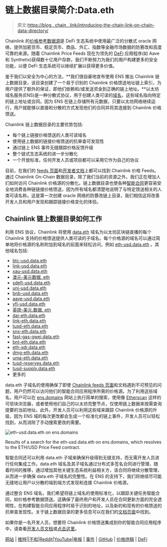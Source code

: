 # 链上数据目录简介:Data.eth

> 原文:[https://blog . chain . link/introducing-the-chain-link-on-chain-data-directory/](https://blog.chain.link/introducing-the-chainlink-on-chain-data-directory/)

Chainlink 的[价格参考数据源](https://chain.link/solutions/defi)是 DeFi 生态系统中使用最广泛的分散式 oracle 网络，提供加密货币、稳定货币、商品、外汇、指数等金融市场数据的防篡改和高度可靠的来源。随着 Chainlink Price Feeds 现在为领先的 [DeFi](https://chain.link/education/defi) 应用程序(如 Aave 和 Synthetix)获得数十亿用户存款，我们不断努力为我们的用户构建更多的安全功能，以便 DeFi 生态系统可以继续扩展以获得更多价值。

鉴于我们以安全为中心的方法，**我们很自豪地宣布使用 ENS 推出 Chainlink 链上数据目录，该目录创建了一个易于识别的 Chainlink 价格馈送地址链上索引，为用户提供了额外的保证，即他们依赖和/或发送资金到正确的链上地址。**以太坊域名服务(ENS)是一种分散式协议，用于创建人类可读的[域名](https://blog.chain.link/how-to-create-nft-domain-names/)，这些域名指向特定的链上地址或合同。因为 ENS 在链上存储所有元数据，只要以太坊网络继续运行，用户就能够以直接和分散的方式发现他们的合同并将其连接到 Chainlink 价格馈送。

Chainlink 链上数据目录的主要优势包括:

*   每个链上链接价格馈送的人类可读域名
*   使用链上数据的链接价格馈送的抗审查可发现性
*   通过链上 ENS 事件无缝跟踪价格反馈升级
*   整个链式生态系统的进一步分散化
*   一个开放标准，任何开发人员或项目都可以采用它作为自己的协议

目前，在我们的 [feeds 页面](https://data.chain.link/)和[开发者文档](https://docs.chain.link/docs/ethereum-addresses)上都可以找到 Chainlink 价格 Feeds。通过 Chainlink On-Chain 数据目录，除了我们当前的资源之外，我们正在增加人们如何访问 Chainlink 价格源的分散化。链上数据目录也使各种[智能合同](https://chain.link/education/smart-contracts)更容易安全地消费各种链链接价格馈送，因为所有域名都清楚地说明了与特定馈送相关的人类可读名称。这是第一次创建 oracle 网络的防篡改链上目录，我们相信这将改善开发人员和用户发现和跟踪链接价格变化的体验。

## Chainlink 链上数据目录如何工作

利用 ENS 协议，Chainlink 将使用 [data.eth](https://etherscan.io/enslookup-search?search=data.eth) 域名为以太坊区块链直播的每个 Chainlink 支持的价格馈送提供人类可读的子域名。每个价格源的域名可以通过简单地将价格源的名称附加到域名的前面来轻松访问，例如 [eth-usd.data.eth](https://etherscan.io/enslookup-search?search=eth-usd.data.eth) 。其他域名包括:

*   [btc-usd.data.eth](https://etherscan.io/enslookup-search?search=btc-usd.data.eth)
*   [link-usd.data.eth](https://etherscan.io/enslookup-search?search=link-usd.data.eth)
*   [xau-usd.data.eth](https://etherscan.io/enslookup-search?search=xau-usd.data.eth)
*   [澳元-美元数据. eth](https://etherscan.io/enslookup-search?search=aud-usd.data.eth)
*   [sdefi-usd.data.eth](https://etherscan.io/enslookup-search?search=sdefi-usd.data.eth)
*   [uni-usd.data.eth](https://etherscan.io/enslookup-search?search=uni-usd.data.eth)
*   [bnb-usd.data.eth](https://etherscan.io/enslookup-search?search=bnb-usd.data.eth)
*   [aave-usd.data.eth](https://etherscan.io/enslookup-search?search=aave-usd.data.eth)
*   [yfi-usd.data.eth](https://etherscan.io/enslookup-search?search=yfi-usd.data.eth)
*   [英镑-美元.数据. eth](https://etherscan.io/enslookup-search?search=gbp-usd.data.eth)
*   [dai-eth.data.eth](https://etherscan.io/enslookup-search?search=dai-eth.data.eth)
*   [link-eth.data.eth](https://etherscan.io/enslookup-search?search=link-eth.data.eth)
*   [tusd-eth.data.eth](https://etherscan.io/enslookup-search?search=tusd-eth.data.eth)
*   [snx-eth.data.eth](https://etherscan.io/enslookup-search?search=snx-eth.data.eth)
*   [fast-gas-gwei.data.eth](https://etherscan.io/enslookup-search?search=fast-gas-gwei.data.eth)
*   [bnt-eth.data.eth](https://etherscan.io/enslookup-search?search=bnt-eth.data.eth)
*   [eth-xdr.data.eth](https://etherscan.io/enslookup-search?search=eth-xdr.data.eth)
*   [dmg-eth.data.eth](https://etherscan.io/enslookup-search?search=dmg-eth.data.eth)
*   [uma-eth.data.eth](https://etherscan.io/enslookup-search?search=uma-eth.data.eth)
*   [tusd-reserves.data.eth](https://etherscan.io/enslookup-search?search=tusd-reserves.data.eth)
*   [tusd-supply.data.eth](https://etherscan.io/enslookup-search?search=tusd-supply.data.eth)
*   更多的

data.eth 子域名的使用确保了即使 [Chainlink feeds 页面](https://feeds.chain.link/)和文档遇到不可预见的问题，用户仍然可以访问他们的智能合同应用程序所需的价格源。为了利用这些域名，用户可以在 [ens.domains](https://app.ens.domains/) 网站上执行简单的搜索，使用像 [Etherscan](http://etherscan.io/) 这样的可信块浏览器，或者使用他们自己的以太坊完整节点，仅使用链上数据来按需查询提要的当前地址。此外，开发人员可以利用这些域来跟踪 Chainlink 价格源的升级，因为 ENS 域的每次更改都会生成一个标准化的链上事件，开发人员可以轻松找到，从而消除了手动搜索更改的需要。

![eth-usd.data.eth on ens.domains](../Images/b6690832d1481fe907eb66e67c548edf.png)

<figcaption id="caption-attachment-405" class="wp-caption-text">Results of a search for the eth-usd.data.eth on ens.domains, which resolves to the ETH/USD Price Feed contract.</figcaption>



智能合同还可以利用 data.eth 子域来确保升级得到无缝支持，而无需开发人员进行任何集成工作。data.eth 域名及其子域名通过分布式多签名合同进行管理，随着时间的推移，通过增加其他关键生态系统利益相关方，该合同将继续分散管理，从而进一步确保 data.eth 子域名的完整性。在 ENS 的支持下，我们将继续尽可能无缝地让用户以分散的端到端方式发现和连接 Chainlink 价格源。

通过整合 ENS 域名，我们希望将链上域名的使用标准化，以跟踪关键任务智能合同，如价格参考数据馈送。这确保了最终用户和开发人员在合同更新方面的完全透明性，在构建智能合同应用程序时易于识别的地址，以及新的和现有的价格馈送的抗审查发现性。关于链上数据目录的更多信息可以在我们的[文档页面](https://docs.chain.link/docs/ens#config)中找到。

如果你是一名开发人员，想要将 Chainlink 价格馈送集成到你的智能合同应用程序中，请查看[开发人员文档](https://docs.chain.link/)或[点击这里](https://chainlink.typeform.com/to/gEwrPO)。

[网站](https://chain.link/) | [推特](https://twitter.com/chainlink)|[|](https://www.reddit.com/r/Chainlink/)[不和](https://discordapp.com/invite/aSK4zew)|[Reddit](https://www.reddit.com/r/Chainlink/)|[YouTube](https://www.youtube.com/channel/UCnjkrlqaWEBSnKZQ71gdyFA)|[电报](https://t.me/chainlinkofficial) | [事件](https://blog.chain.link/tag/events/) | [GitHub](https://github.com/smartcontractkit/chainlink) | [价格供稿](https://feeds.chain.link/) | [DeFi](https://defi.chain.link/)